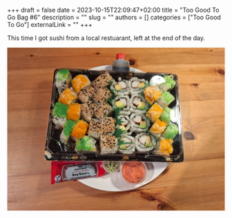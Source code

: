 +++ 
draft = false
date = 2023-10-15T22:09:47+02:00
title = "Too Good To Go Bag #6"
description = ""
slug = ""
authors = []
categories = ["Too Good To Go"]
externalLink = ""
+++

This time I got sushi from a local restuarant, left at the end of the day.

![Too Good To Go Bag 6](/images/too-good-to-go-6.jpg)
